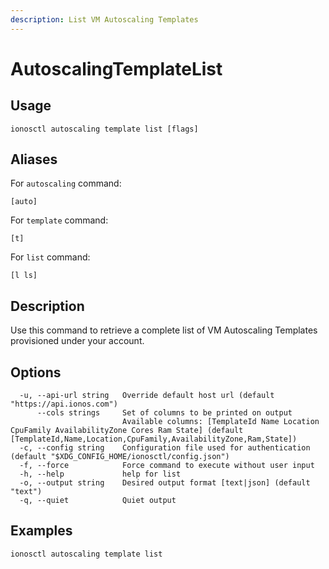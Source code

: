 ```yaml
---
description: List VM Autoscaling Templates
---
```


# AutoscalingTemplateList

## Usage

```text
ionosctl autoscaling template list [flags]
```

## Aliases

For `autoscaling` command:

```text
[auto]
```

For `template` command:

```text
[t]
```

For `list` command:

```text
[l ls]
```

## Description

Use this command to retrieve a complete list of VM Autoscaling Templates provisioned under your account.

## Options

```text
  -u, --api-url string   Override default host url (default "https://api.ionos.com")
      --cols strings     Set of columns to be printed on output 
                         Available columns: [TemplateId Name Location CpuFamily AvailabilityZone Cores Ram State] (default [TemplateId,Name,Location,CpuFamily,AvailabilityZone,Ram,State])
  -c, --config string    Configuration file used for authentication (default "$XDG_CONFIG_HOME/ionosctl/config.json")
  -f, --force            Force command to execute without user input
  -h, --help             help for list
  -o, --output string    Desired output format [text|json] (default "text")
  -q, --quiet            Quiet output
```

## Examples

```text
ionosctl autoscaling template list
```

